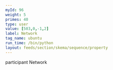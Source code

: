 ```yaml
---
myId: 96
weight: 5
primes: 40
type: user
value: [503,0,-1,2]
label: Network
tag_name: ubuntu
run_time: /bin/python
layout: feeds/section/skema/sequence/property
---
```

participant Network

